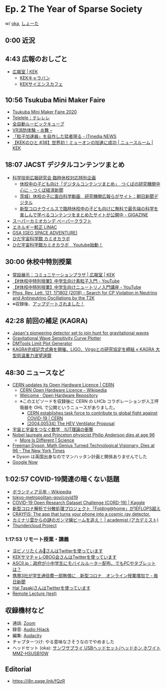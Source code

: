 # Ep. 2 The Year of Sparse Society

w/ [oka](https://i8n.page.link/VgqK), [しょーた](https://twitter.com/shotakaha)

## 0:00 近況

## 4:43 広報のおしごと

- [広報室 | KEK](https://i8n.page.link/u2xd)
  - [KEKキャラバン](https://i8n.page.link/2sDE)
  - [KEKサイエンスカフェ](https://i8n.page.link/Vx8r)

## 10:56 Tsukuba Mini Maker Faire

- [Tsukuba Mini Maker Faire 2020](https://tmmf.jp/2020)
- [Telelele｜テレレレ](https://i8n.page.link/jraV)
- [全自動ルービックキューブ](https://i8n.page.link/BAfF)
- [VR消防体験 – 炎舞 –](https://i8n.page.link/JLmv)
- [「粒子加速器」を自作した猛者現る - ITmedia NEWS](https://i8n.page.link/xgjV)
- [【KEKのひと #38】世界初！ミューオンの加速に成功 | ニュースルーム | KEK](https://i8n.page.link/5uaw)

## 18:07 JACST デジタルコンテンツまとめ

- [科学技術広報研究会 臨時休校対応特別企画](https://i8n.page.link/XUs2)
  - [休校中の子ども向け「デジタルコンテンツまとめ」　つくばの研究機関中心に - つくば経済新聞](https://i8n.page.link/ikWb)
  - [茨城）休校の子に面白科学動画　研究機関広報らがサイト：朝日新聞デジタル](https://i8n.page.link/FQWG)
  - [新型コロナウイルスで臨時休校中の子ども向けに無料で最先端の科学を楽しんで学べるコンテンツをまとめたサイトが公開中 - GIGAZINE](https://i8n.page.link/EKPC)
- [スーパーカミオカンデ ペーパークラフト](https://i8n.page.link/aGvm)
- [エネルギー較正 LINAC](https://i8n.page.link/Njbs)
- [GSA (GEO SPACE ADVENTURE)](https://gsa-hida.jp/)
- [ひだ宇宙科学館 カミオカラボ](https://i8n.page.link/UH44)
- [ひだ宇宙科学館カミオカラボ　Youtube始動！](https://i8n.page.link/wX2v)

## 30:00 休校中特別授業

- [常設展示：コミュニケーションプラザ | 広報室 | KEK](https://i8n.page.link/HWm1)
- [【#休校中特別授業】中学生向け素粒子入門 - YouTube](https://i8n.page.link/GSnD)
- [【#休校中特別授業】中学生向けニュートリノ入門講座 - YouTube](https://i8n.page.link/7Ho9)
- [Phys. Rev. Lett. 121, 171802 (2018) - Search for CP Violation in Neutrino and Antineutrino Oscillations by the T2K](https://i8n.page.link/8siD)
- ※収録後、[アップデートされました！](https://i8n.page.link/ze9D)

## 42:28 前回の補足 (KAGRA)

- [Japan's pioneering detector set to join hunt for gravitational waves](https://i8n.page.link/oStw)
- [Gravitational Wave Sensitivity Curve Plotter](http://gwplotter.com/)
- [DMTools Limit Plot Generator](http://dmtools.brown.edu)
- [KAGRA完成記念式典を開催、LIGO、Virgoとの研究協定を締結 « KAGRA 大型低温重力波望遠鏡](https://i8n.page.link/qWnh)

## 48:30 ニュースなど

- [CERN updates its Open Hardware Licence | CERN](https://i8n.page.link/zfHF)
  - [CERN Open Hardware Licence - Wikipedia](https://i8n.page.link/tjiW)
  - [Welcome · Open Hardware Repository](https://ohwr.org/welcome)
  - ※このエピソードを収録後に CERN の LHCb コラボレーションが人工呼吸器を OHL で公開というニュースがありました。
    - [CERN establishes task force to contribute to global fight against COVID-19 | CERN](https://i8n.page.link/KYua)
    - [[2004.00534] The HEV Ventilator Proposal](https://i8n.page.link/6m7q)
- [宇宙と宇宙をつなぐ数学　IUT理論の衝撃](https://amzn.to/2xKYBId)
- [Nobel laureate and Princeton physicist Philip Anderson dies at age 96](https://i8n.page.link/CaEX)
  - [More Is Different | Science](https://i8n.page.link/4g7W)
- [Freeman Dyson, Math Genius Turned Technological Visionary, Dies at 96 - The New York Times](https://i8n.page.link/fuVq)  
※ Dyson は英国出身なのでマンハッタン計画と関係ありませんでした
- [Google Now](https://i8n.page.link/dKeR)

## 1:02:57 COVID-19関連の暗くない話題

- [ボランティア元年 - Wikipedia](https://i8n.page.link/2Jmt)
- [tokyo-metropolitan-gov/covid19](https://i8n.page.link/PvdU)
- [COVID-19 Open Research Dataset Challenge (CORD-19) | Kaggle](https://i8n.page.link/bg2F)
- [新型コロナ解析で分散処理プロジェクト「Folding@home」が1EFLOPS超え](https://i8n.page.link/1L5A)
- [CRAYFIS: The app that turns your phone into a cosmic ray detector.](https://crayfis.io/)
- [カミナリ雲からの謎のガンマ線ビームを追え！ | academist (アカデミスト)](https://i8n.page.link/jYVb)
- [Thundercloud Project](https://thdr.info/)

### 1:17:53 リモート授業・講義

- [ヨビノリたくみ😬さんはTwitterを使っています](https://i8n.page.link/68K2)
- [KEKサマチャレOBOG会さんはTwitterを使っています](https://i8n.page.link/qRTP)
- [ASCII.jp：政府が小中学生にモバイルルーター配布、でもPCやタブレットは？](https://i8n.page.link/52UY)
- [携帯3社が学生通信費一部無償に　新型コロナ　オンライン授業増加で - 毎日新聞](https://i8n.page.link/3Tdn)
- [Hal TasakiさんはTwitterを使っています](https://i8n.page.link/nPs7)
- [Remote Lecture (test)](https://i8n.page.link/r31R)

## 収録機材など

- 通話: [Zoom](https://zoom.us/)
- 録音: [Audio Hijack](https://i8n.page.link/GbHm)
- 編集: [Audacity](https://i8n.page.link/9oj9)
- チャプターつけ: やる意味なさそうなのでやめました
- ヘッドセット (oka): [サンワサプライ USBヘッドセット/ヘッドホン ホワイト MMZ-HSUSB10W](https://amzn.to/2xreWBH)

## Editorial

- <https://i8n.page.link/fQzR>


